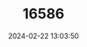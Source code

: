 ---
title: "16586"
category: "Percina aurolineata"
draft: false
date: 2024-02-22 13:03:50
languages:
  English: ["Goldline Darter"]
---
